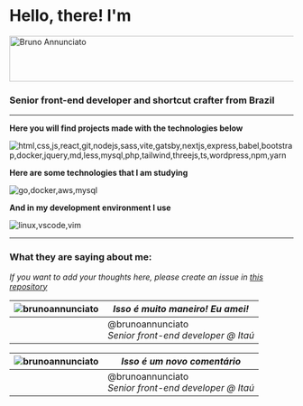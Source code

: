 
# Hello, there! I'm

<img  width="717"  height="81"  alt="Bruno Annunciato"  src="https://github.com/user-attachments/assets/26bb5e4d-d6b4-498e-9eaa-d0d67ef2dd43" />

### Senior front-end developer and shortcut crafter from Brazil

---

**Here you will find projects made with the technologies below**

![html,css,js,react,git,nodejs,sass,vite,gatsby,nextjs,express,babel,bootstrap,docker,jquery,md,less,mysql,php,tailwind,threejs,ts,wordpress,npm,yarn](https://skillicons.dev/icons?i=html,css,js,ts,react,git,nodejs,sass,vite,gatsby,nextjs,express,babel,bootstrap,docker,jest,jquery,md,less,mysql,php,tailwind,threejs,wordpress,npm,yarn)


**Here are some technologies that I am studying**

![go,docker,aws,mysql](https://skillicons.dev/icons?i=go,docker,aws,mysql)

**And in my development environment I use**

![linux,vscode,vim](https://skillicons.dev/icons?i=linux,vscode,vim)

---
### What they are saying about me:
*If you want to add your thoughts here, please create an issue in [this repository](https://github.com/brunoannunciato/brunoannunciato)* <br>

|![brunoannunciato](https://avatars.githubusercontent.com/u/26882104?v=4&s=48)  |*Isso é muito maneiro! Eu amei!* |
|--|--|
|  | @brunoannunciato <br> *Senior front-end developer @ Itaú* | 

|![brunoannunciato](https://avatars.githubusercontent.com/u/26882104?v=4&s=48)  |*Isso é um novo comentário* |
|--|--|
|  | @brunoannunciato <br> *Senior front-end developer @ Itaú* | 

